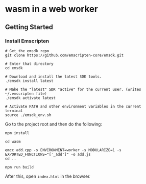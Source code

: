 # wasm in a web worker

## Getting Started

### Install Emscripten

```shell script
# Get the emsdk repo
git clone https://github.com/emscripten-core/emsdk.git

# Enter that directory
cd emsdk

# Download and install the latest SDK tools.
./emsdk install latest

# Make the "latest" SDK "active" for the current user. (writes ~/.emscripten file)
./emsdk activate latest

# Activate PATH and other environment variables in the current terminal
source ./emsdk_env.sh
```

Go to the project root and then do the following:

```shell script
npm install

cd wasm

emcc add.cpp -s ENVIRONMENT=worker -s MODULARIZE=1 -s EXPORTED_FUNCTIONS="['_add']" -o add.js
cd ..

npm run build
```

After this, open `index.html` in the browser.





